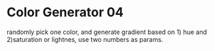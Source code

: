 Color Generator 04
=====
randomly pick one color, and generate gradient based on 1) hue and 2)saturation or lightnes, use two numbers as params.
